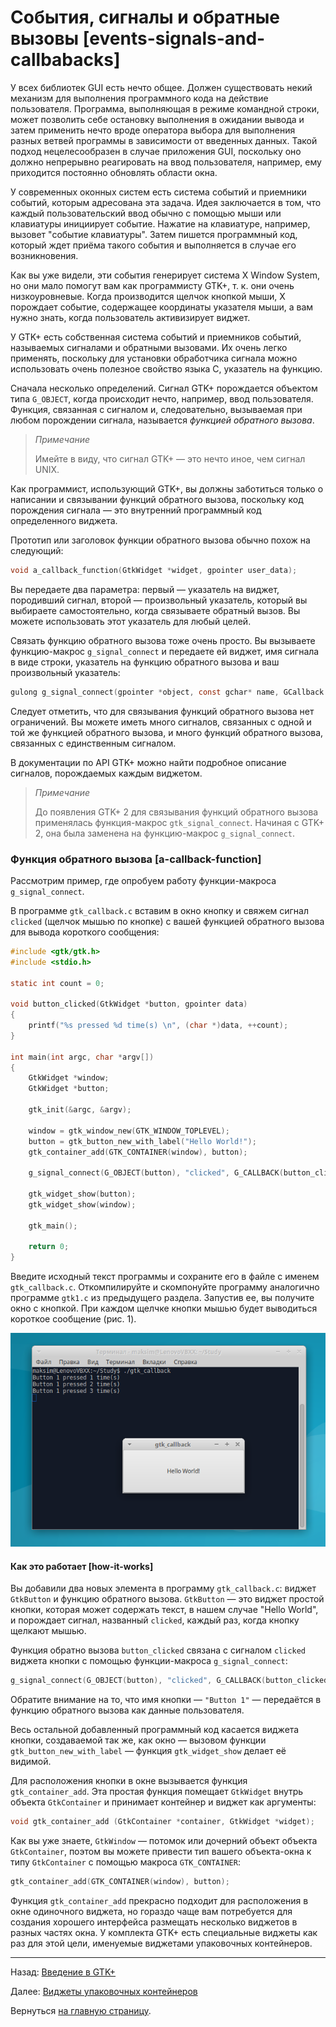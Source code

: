 # События, сигналы и обратные вызовы [events-signals-and-callbabacks]

У всех библиотек GUI есть нечто общее. Должен существовать некий механизм для выполнения программного кода на действие пользователя. Программа, выполняющая в режиме командной строки, может позволить себе остановку выполнения в ожидании вывода и затем применить нечто вроде оператора выбора для выполнения разных ветвей программы в зависимости от введенных данных. Такой подход нецелесообразен в случае приложения GUI, поскольку оно должно непрерывно реагировать на ввод пользователя, например, ему приходится постоянно обновлять области окна.

У современных оконных систем есть система событий и приемники событий, которым адресована эта задача. Идея заключается в том, что каждый пользовательский ввод обычно с помощью мыши или клавиатуры инициирует событие. Нажатие на клавиатуре, например, вызовет "событие клавиатуры". Затем пишется программный код, который ждет приёма такого события и выполняется в случае его возникновения.

Как вы уже видели, эти события генерирует система X Window System, но они мало помогут вам как программисту GTK+, т. к. они очень низкоуровневые. Когда производится щелчок кнопкой мыши, X порождает событие, содержащее координаты указателя мыши, а вам нужно знать, когда пользователь активизирует виджет.

У GTK+ есть собственная система событий и приемников событий, называемых сигналами и обратными вызовами. Их очень легко применять, поскольку для установки обработчика сигнала можно использовать очень полезное свойство языка C, указатель на функцию.

Сначала несколько определений. Сигнал GTK+ порождается объектом типа `G_OBJECT`, когда происходит нечто, например, ввод пользователя. Функция, связанная с сигналом и, следовательно, вызываемая при любом порождении сигнала, называется *функцией обратного вызова*.

> *Примечание*
>
> Имейте в виду, что сигнал GTK+ &mdash; это нечто иное, чем сигнал UNIX.

Как программист, использующий GTK+, вы должны заботиться только о написании и связывании функций обратного вызова, поскольку код порождения сигнала &mdash; это внутренний программный код определенного виджета.

Прототип или заголовок функции обратного вызова обычно похож на следующий:

```C
void a_callback_function(GtkWidget *widget, gpointer user_data);
```

Вы передаете два параметра: первый &mdash; указатель на виджет, породивший сигнал, второй &mdash; произвольный указатель, который вы выбираете самостоятельно, когда связываете обратный вызов. Вы можете использовать этот указатель для любый целей.

Связать функцию обратного вызова тоже очень просто. Вы вызываете функцию-макрос `g_signal_connect` и передаете ей виджет, имя сигнала в виде строки, указатель на функцию обратного вызова и ваш произвольный указатель:

```C
gulong g_signal_connect(gpointer *object, const gchar* name, GCallback func, gpointer user_data);
```

Следует отметить, что для связывания функций обратного вызова нет ограничений. Вы можете иметь много сигналов, связанных с одной и той же функцией обратного вызова, и много функций обратного вызова, связанных с единственным сигналом.

В документации по API GTK+ можно найти подробное описание сигналов, порождаемых каждым виджетом.

> *Примечание*
>
> До появления GTK+ 2 для связывания функций обратного вызова применялась функция-макрос `gtk_signal_connect`. Начиная с GTK+ 2, она была заменена на функцию-макрос `g_signal_connect`.

### Функция обратного вызова [a-callback-function]

Рассмотрим пример, где опробуем работу функции-макроса `g_signal_connect`.

В программе `gtk_callback.c` вставим в окно кнопку и свяжем сигнал `clicked` (щелчок мышью по кнопке) с вашей функцией обратного вызова для вывода короткого сообщения:

```C
#include <gtk/gtk.h>
#include <stdio.h>

static int count = 0;

void button_clicked(GtkWidget *button, gpointer data)
{
    printf("%s pressed %d time(s) \n", (char *)data, ++count);
}

int main(int argc, char *argv[])
{
    GtkWidget *window;
    GtkWidget *button;

    gtk_init(&argc, &argv);

    window = gtk_window_new(GTK_WINDOW_TOPLEVEL);
    button = gtk_button_new_with_label("Hello World!");
    gtk_container_add(GTK_CONTAINER(window), button);

    g_signal_connect(G_OBJECT(button), "clicked", G_CALLBACK(button_clicked), "Button 1");

    gtk_widget_show(button);
    gtk_widget_show(window);

    gtk_main();

    return 0;
}
```

Введите исходный текст программы и сохраните его в файле с именем `gtk_callback.c`. Откомпилируйте и скомпонуйте программу аналогично программе `gtk1.c` из предыдущего раздела. Запустив ее, вы получите окно с кнопкой. При каждом щелчке кнопки мышью будет выводиться короткое сообщение (рис. 1).

![Рис. 1. Рассмотрение работы функции обратного вызова на примере кнопки](images/gtk_callback.png)


#### Как это работает [how-it-works]

Вы добавили два новых элемента в программу `gtk_callback.c`: виджет `GtkButton` и функцию обратного вызова. `GtkButton` &mdash; это виджет простой кнопки, которая может содержать текст, в нашем случае "Hello World", и порождает сигнал, названный `clicked`, каждый раз, когда кнопку щелкают мышью.

Функция обратно вызова `button_clicked` связана с сигналом `clicked` виджета кнопки с помощью функции-макроса `g_signal_connect`:

```C
g_signal_connect(G_OBJECT(button), "clicked", G_CALLBACK(button_clicked), "Button 1");
```

Обратите внимание на то, что имя кнопки &mdash; `"Button 1"` &mdash; передаётся в функцию обратного вызова как данные пользователя.

Весь остальной добавленный программный код касается виджета кнопки, создаваемой так же, как окно &mdash; вызовом функции `gtk_button_new_with_label` &mdash; функция `gtk_widget_show` делает её видимой.

Для расположения кнопки в окне вызывается функция `gtk_container_add`. Эта простая функция помещает `GtkWidget` внутрь объекта `GtkContainer` и принимает контейнер и виджет как аргументы:

```C
void gtk_container_add (GtkContainer *container, GtkWidget *widget);
```
Как вы уже знаете, `GtkWindow` &mdash; потомок или дочерний объект объекта `GtkContainer`, поэтом вы можете привести тип вашего объекта-окна к типу `GtkContainer` с помощью макроса `GTK_CONTAINER`:

```C
gtk_container_add(GTK_CONTAINER(window), button);
```

Функция `gtk_container_add` прекрасно подходит для расположения в окне одиночного виджета, но гораздо чаще вам потребуется для создания хорошего интерфейса размещать несколько виджетов в разных частях окна. У комплекта GTK+ есть специальные виджеты как раз для этой цели, именуемые виджетами упаковочных контейнеров.



----------

Назад: [Введение в GTK+](02-introducing-gtk.html)

Далее: [Виджеты упаковочных контейнеров](04-packing-box-widgets.html)

Вернуться  [на главную страницу](../../index.html).